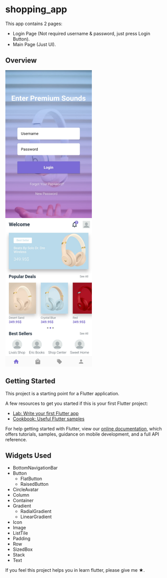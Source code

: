 # shopping_app

This app contains 2 pages:
- Login Page (Not required username & password, just press Login Button). 
- Main Page (Just UI).

## Overview

<img src="https://github.com/wakdyan/Flutter-Headphone-Shop-UI/blob/master/assets/Login%20Page.png" width="271" height="462" /> <img src="https://github.com/wakdyan/Flutter-Headphone-Shop-UI/blob/master/assets/Home%20Page.png" width="271" height="462" />                                                    
## Getting Started

This project is a starting point for a Flutter application.

A few resources to get you started if this is your first Flutter project:

- [Lab: Write your first Flutter app](https://flutter.dev/docs/get-started/codelab)
- [Cookbook: Useful Flutter samples](https://flutter.dev/docs/cookbook)

For help getting started with Flutter, view our
[online documentation](https://flutter.dev/docs), which offers tutorials,
samples, guidance on mobile development, and a full API reference.

## Widgets Used

- BottomNavigationBar
- Button
  * FlatButton
  * RaisedButton
- CircleAvatar
- Column
- Container
- Gradient
  * RadialGradient
  * LinearGradient
- Icon
- Image
- ListTile
- Padding
- Row
- SizedBox
- Stack
- Text

If you feel this project helps you in learn flutter, please give me ★.
